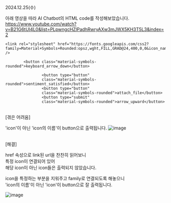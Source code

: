 2024.12.25(수)

아래 영상을 따라 AI Chatbot의 HTML code를 작성해보았습니다. <br />
https://www.youtube.com/watch?v=B21G6tUI4L0&list=PLpwngcHZlPadhRwryAXw3mJWX5KH3T5L3&index=2

    <link rel="stylesheet" href="https://fonts.googleapis.com/css2?family=Material+Symbols+Rounded:opsz,wght,FILL,GRAD@24,400,0,0&icon_names=keyboard_arrow_down" />
    
            <button class="material-symbols-rounded">keyboard_arrow_down</button>
            
                    <button type="button"
                    class="material-symbols-rounded">sentiment_satisfied</button>
                    <button type="button"
                    class="material-symbols-rounded">attach_file</button>
                    <button type="submit"
                    class="material-symbols-rounded">arrow_upward</button>

<br />[겪은 어려움]

'icon'이 아닌 'icon의 이름'이 button으로 출력됩니다.
![image](https://github.com/user-attachments/assets/cc8529ac-7d00-4caa-988e-46555e7a4aad)

<br />[해결]

href 속성으로 link된 url을 찬찬히 읽어보니 <br />
특정 icon이 연결되어 있어 <br />
해당 icon이 아닌 icon들은 출력되지 않았습니다.

icon을 특정하는 부분을 지워주고 family로 연결되도록 해놓으니 <br />
'icon의 이름'이 아닌 'icon'이 button으로 잘 출력됩니다.

![image](https://github.com/user-attachments/assets/03ef74c5-ffa1-468d-8e04-72bfec2bf633)
